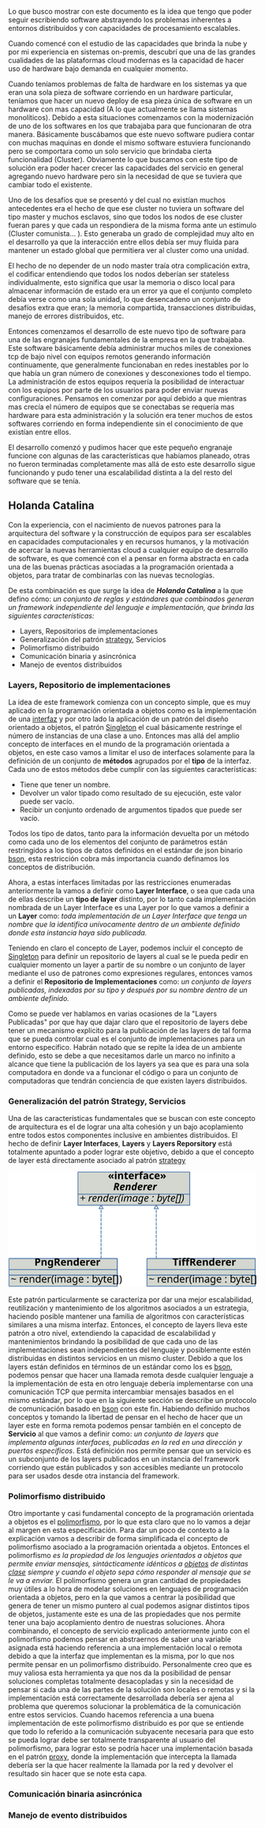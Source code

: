 Lo que busco mostrar con este documento es la idea que tengo que poder seguir escribiendo software abstrayendo los problemas inherentes a entornos distribuidos y con capacidades de procesamiento escalables. 

Cuando comencé con el estudio de las capacidades que brinda la nube y por mi experiencia en sistemas on-premis, descubrí que una de las grandes cualidades de las plataformas cloud modernas es la capacidad de hacer uso de hardware bajo demanda en cualquier momento. 

Cuando teníamos problemas de falta de hardware en los sistemas ya que eran una sola pieza de software corriendo en un hardware particular, teníamos que hacer un nuevo deploy de esa pieza única de software en un hardware con mas capacidad (A lo que actualmente se llama sistemas monolíticos). Debido a esta situaciones comenzamos con la modernización de uno de los softwares en los que trabajaba para que funcionaran de otra manera. Básicamente  buscábamos que este nuevo software pudiera contar con muchas maquinas en donde el mismo software estuviera funcionando pero se comportara como un solo servicio que brindaba cierta funcionalidad (Cluster). Obviamente lo que buscamos con este tipo de solución era poder hacer crecer las capacidades del servicio en general agregando nuevo hardware pero sin la necesidad de que se tuviera que cambiar todo el existente.

Uno de los desafíos que se presentó y del cual no existían muchos antecedentes era el hecho de que ese cluster no tuviera un software del tipo master y muchos esclavos, sino que todos los nodos de ese cluster fueran pares y que cada un respondiera de la misma forma ante un estimulo (Cluster comunista... ). Esto generaba un grado de complejidad muy alto en el desarrollo ya que la interacción entre ellos debía ser muy fluida para mantener un estado global que permitiera ver al cluster como una unidad. 

El hecho de no depender de un nodo master traía otra complicación extra, el codificar entendiendo que todos los nodos deberían ser stateless individualmente, esto significa que usar la memoria o disco local para almacenar información de estado era un error ya que el conjunto completo debía verse como una sola unidad, lo que desencadeno un conjunto de desafíos extra que eran; la memoria compartida, transacciones distribuidas, manejo de errores distribuidos, etc. 

Entonces comenzamos el desarrollo de este nuevo tipo de software para una de las engranajes fundamentales de la empresa en la que trabajaba. Este software básicamente debía administrar muchos miles de conexiones tcp de bajo nivel con equipos remotos generando información continuamente, que generalmente funcionaban en redes inestables por lo que había un gran número de conexiones y desconexiones todo el tiempo. La administración de estos equipos requería la posibilidad de interactuar con los equipos por parte de los usuarios para poder enviar nuevas configuraciones.  Pensamos en comenzar por aquí debido a que mientras mas crecía el número de equipos que se conectabas se requería mas hardware para esta administración y la solución era tener muchos de estos softwares corriendo en forma independiente sin el conocimiento de que existían entre ellos.

El desarrollo comenzó y pudimos hacer que este pequeño engranaje funcione con algunas de las características que habíamos planeado, otras no fueron terminadas completamente mas allá de esto este desarrollo sigue funcionando y pudo tener una escalabilidad distinta a la del resto del software que se tenía. 


## Holanda Catalina

Con la experiencia, con el nacimiento de nuevos patrones para la arquitectura del software y la construcción de equipos para ser escalables en capacidades computacionales y en recursos humanos, y la motivación de acercar la nuevas herramientas cloud a cualquier equipo de desarrollo de software, es que comencé con el a pensar en forma abstracta en cada una de las buenas prácticas asociadas a la programación orientada a objetos, para tratar de combinarlas con las nuevas tecnologías.

De esta combinación es que surge la idea de ***Holanda Catalina*** a la que defino cómo: *un conjunto de reglas y estándares que combinados generan un framework independiente del lenguaje e implementación, que brinda las siguientes características:*

 - Layers, Repositorios de implementaciones
 - Generalización del patrón [strategy](https://en.wikipedia.org/wiki/Strategy_pattern), Servicios
 - Polimorfismo distribuido
 - Comunicación binaria y asincrónica
 - Manejo de eventos distribuidos

### Layers, Repositorio de implementaciones
La idea de este framework comienza con un concepto simple, que es muy aplicado en la programación orientada a objetos como es la implementación de una [interfaz](https://en.wikipedia.org/wiki/Protocol_%28object-oriented_programming%29) y por otro lado la aplicación de un patrón del diseño orientado a objetos, el patrón [Singleton](https://en.wikipedia.org/wiki/Singleton_pattern) el cual básicamente restringe el número de instancias de una clase a uno. 
Entonces mas allá del amplio concepto de interfaces en el mundo de la programación orientada a objetos, en este caso vamos a limitar el uso de interfaces solamente para la definición de un conjunto de **métodos** agrupados por el **tipo** de la interfaz. Cada uno de estos métodos debe cumplir con las siguientes características:

 - Tiene que tener un nombre.
 - Devolver un valor tipado como resultado de su ejecución, este valor puede ser vacío.
 - Recibir un conjunto ordenado de argumentos tipados que puede ser vacío.

Todos los tipo de datos, tanto para la información devuelta por un método como cada uno de los elementos del conjunto de parámetros están restringidos a los tipos de datos definidos en el estándar de json binario  [bson](http://bsonspec.org/), esta restricción cobra más importancia cuando definamos los conceptos de distribución.

Ahora, a estas interfaces limitadas por las restricciones enumeradas anteriormente la vamos a definir como **Layer Interface**, o sea que cada una de ellas describe un **tipo de layer** distinto, por lo tanto cada implementación nombrada de un Layer Interface es una Layer por lo que vamos a definir a un **Layer** como: *toda implementación de un Layer Interface que tenga un nombre que la identifica unívocamente dentro de un ambiente definido donde esta instancia haya sido publicada.*

Teniendo en claro el concepto de Layer, podemos incluir el concepto de [Singleton](https://en.wikipedia.org/wiki/Singleton_pattern) para definir un repositorio de layers al cual se le pueda pedir en cualquier momento un layer a partir de su nombre o un conjunto de layer mediante el uso de patrones como expresiones regulares, entonces vamos a definir el **Repositorio de Implementaciones** como: *un conjunto de layers publicadas, indexadas por su tipo y después por su nombre dentro de un ambiente definido.*

Como se puede ver hablamos en varias ocasiones de la "Layers Publicadas" por que hay que dajar claro que el repositorio de layers debe tener un mecanismo explicito para la publicación de las layers de tal forma que se pueda controlar cual es el conjunto de implementaciones para un entorno especifico. Habrán notado que se repite la idea de un ambiente definido, esto se debe a que necesitamos darle un marco no infinito a alcance que tiene la publicación de los layers ya sea que es para una sola computadora en donde va a funcionar el código o para un conjunto de computadoras que tendrán conciencia de que existen layers distribuidos.

### Generalización del patrón Strategy, Servicios
Una de las características fundamentales que se buscan con este concepto de arquitectura es el de lograr una alta cohesión y un bajo acoplamiento entre todos estos componentes inclusive en ambientes distribuidos. El hecho de definir **Layer Interfaces**, **Layers** y **Layers Reporsitory** está totalmente apuntado a poder lograr este objetivo, debido a que el concepto de layer está directamente asociado al patrón [strategy](https://en.wikipedia.org/wiki/Strategy_pattern)

![Strategy pattern](https://raw.githubusercontent.com/javaito/HolandaCatalina/main/images/Strategy.svg)

Este patrón particularmente se caracteriza por dar una mejor escalabilidad, reutilización y mantenimiento de los algoritmos asociados a un estrategia, haciendo posible mantener una familia de algoritmos con características similares a una misma interfaz. 
Entonces, el concepto de layers lleva este patrón a otro nivel, extendiendo la capacidad de escalabilidad y mantenimientos brindando la posibilidad de que cada uno de las implementaciones sean independientes del lenguaje y posiblemente estén distribuidas en distintos servicios en un mismo cluster. Debido a que los layers están definidos en términos de un estándar como los es [bson](http://bsonspec.org/), podemos pensar que hacer una llamada remota desde cualquier lenguaje a la implementación de esta en otro lenguaje debería implementarse con una comunicación TCP que permita intercambiar mensajes basados en el mismo estándar, por lo que en la siguiente sección se describe un protocolo de comunicación basado en [bson](http://bsonspec.org/) con este fin.
Habiendo definido muchos conceptos y tomando la libertad de pensar en el hecho de hacer que un layer este en forma remota podemos pensar también en el concepto de **Servicio** al que vamos a definir como: *un conjunto de layers que implementa algunas interfaces, publicadas en la red en una dirección y puertos específicos*. Está definición nos permite pensar que un servicio es un subconjunto de los layers publicados en un instancia del framework corriendo que están publicados y son accesibles mediante un protocolo para ser usados desde otra instancia del framework.

### Polimorfismo distribuido
Otro importante y casi fundamental concepto de la programación orientada a objetos es el [polimorfismo](https://en.wikipedia.org/wiki/Polymorphism_%28computer_science%29), por lo que esta claro que no lo vamos a dejar al margen en esta especificación. Para dar un poco de contexto a la explicación vamos a describir de forma simplificada el concepto de polimorfismo asociado a la programación orientada a objetos. 
Entonces el polimorfismo *es la propiedad de los lenguajes orientados a objetos que permite enviar mensajes, sintácticamente idénticos a [objetos](https://en.wikipedia.org/wiki/Object_%28computer_science%29)  de distintas [clase](https://en.wikipedia.org/wiki/Class_%28computer_programming%29) siempre y cuando el objeto sepa cómo responder al mensaje que se le va a enviar.*
El polimorfismo genera un gran cantidad de propiedades muy útiles a lo hora de modelar soluciones en lenguajes de programación orientada a objetos, pero en la que vamos a centrar la posibilidad que genera de tener un mismo puntero al cual podemos asignar distintos tipos de objetos, justamente este es una de las propiedades que nos permite tener una bajo acoplamiento dentro de nuestras soluciones. 
Ahora combinando, el concepto de servicio explicado anteriormente junto con el polimorfismo podemos pensar en abstraernos de saber una variable asignada está haciendo referencia a una implementación local o remota debido a que la interfaz que implementan es la misma, por lo que nos permite pensar en un polimorfismo distribuido. Personalmente creo que es muy valiosa esta herramienta ya que nos da la posibilidad de pensar soluciones completas totalmente desacopladas y sin la necesidad de pensar si cada una de las partes de la solución son locales o remotas y si la implementación está correctamente desarrollada debería ser ajena al problema que queremos solucionar la problemática de la comunicación entre estos servicios.
Cuando hacemos referencia a una buena implementación de este polimorfismo distribuido es por que se entiende que todo lo referido a la comunicación subyacente necesaria para que esto se pueda lograr debe ser totalmente transparente al usuario del polimorfismo, para lograr esto se podría hacer una implementación basada en el patrón [proxy](https://en.wikipedia.org/wiki/Proxy_pattern), donde la implementación que intercepta la llamada debería ser la que hacer realmente la llamada por la red y devolver el resultado sin hacer que se note esta capa.



### Comunicación binaria asincrónica

### Manejo de evento distribuidos
